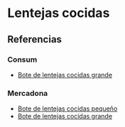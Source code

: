 # Lentejas cocidas

## Referencias

### Consum

* [Bote de lentejas cocidas grande](https://tienda.consum.es/consum/producto/luengo-lenteja-cocida-pardina-frasco/p-7042000)

### Mercadona

* [Bote de lentejas cocidas pequeño](https://tienda.mercadona.es/product/26011/lenteja-cocida-pardina-hacendado-tarro)
* [Bote de lentejas cocidas grande](https://tienda.mercadona.es/product/26030/lenteja-cocida-pardina-hacendado-tarro)
